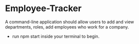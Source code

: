 # Employee-Tracker

A command-line application should allow users to
add and view departments, roles, add employees who work for a company.

- run npm start inside your terminal to begin.



